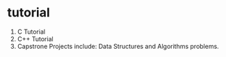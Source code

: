 # tutorial

1. C Tutorial
2. C++ Tutorial
3. Capstrone Projects include: Data Structures and Algorithms problems.
